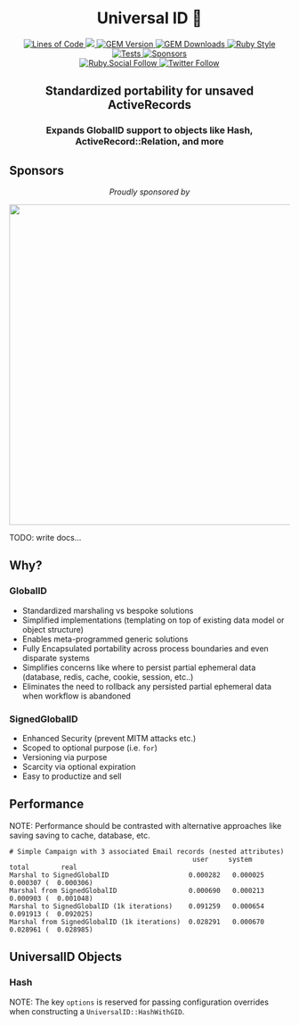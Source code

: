 <p align="center">
  <h1 align="center">Universal ID 🌌</h1>
  <p align="center">
    <a href="http://blog.codinghorror.com/the-best-code-is-no-code-at-all/">
      <img alt="Lines of Code" src="https://img.shields.io/badge/loc-166-47d299.svg" />
    </a>
    <a href="https://codeclimate.com/github/hopsoft/universalid/maintainability">
      <img src="https://api.codeclimate.com/v1/badges/80bcd3acced072534a3a/maintainability" />
    </a>
    <a href="https://rubygems.org/gems/universalid">
      <img alt="GEM Version" src="https://img.shields.io/gem/v/universalid?color=168AFE&include_prereleases&logo=ruby&logoColor=FE1616">
    </a>
    <a href="https://rubygems.org/gems/universalid">
      <img alt="GEM Downloads" src="https://img.shields.io/gem/dt/universalid?color=168AFE&logo=ruby&logoColor=FE1616">
    </a>
    <a href="https://github.com/testdouble/standard">
      <img alt="Ruby Style" src="https://img.shields.io/badge/style-standard-168AFE?logo=ruby&logoColor=FE1616" />
    </a>
    <a href="https://github.com/hopsoft/universalid/actions/workflows/tests.yml">
      <img alt="Tests" src="https://github.com/hopsoft/universalid/actions/workflows/tests.yml/badge.svg" />
    </a>
    <a href="https://github.com/sponsors/hopsoft">
      <img alt="Sponsors" src="https://img.shields.io/github/sponsors/hopsoft?color=eb4aaa&logo=GitHub%20Sponsors" />
    </a>
    <br>
    <a href="https://ruby.social/@hopsoft">
      <img alt="Ruby.Social Follow" src="https://img.shields.io/mastodon/follow/000008274?domain=https%3A%2F%2Fruby.social&label=%40hopsoft&style=social">
    </a>
    <a href="https://twitter.com/hopsoft">
      <img alt="Twitter Follow" src="https://img.shields.io/twitter/url?label=%40hopsoft&style=social&url=https%3A%2F%2Ftwitter.com%2Fhopsoft">
    </a>
  </p>
  <h2 align="center">Standardized portability for unsaved ActiveRecords</h2>
  <h3 align="center">Expands GlobalID support to objects like Hash, ActiveRecord::Relation, and more</h3>
</p>

## Sponsors

<p align="center">
  <em>Proudly sponsored by</em>
</p>
<p align="center">
  <a href="https://www.clickfunnels.com?utm_source=hopsoft&utm_medium=open-source&utm_campaign=universalid">
    <img src="https://images.clickfunnel.com/uploads/digital_asset/file/176632/clickfunnels-dark-logo.svg" width="575" />
  </a>
</p>

TODO: write docs...

## Why?

### GlobalID

- Standardized marshaling vs bespoke solutions
- Simplified implementations (templating on top of existing data model or object structure)
- Enables meta-programmed generic solutions
- Fully Encapsulated portability across process boundaries and even disparate systems
- Simplifies concerns like where to persist partial ephemeral data (database, redis, cache, cookie, session, etc..)
- Eliminates the need to rollback any persisted partial ephemeral data when workflow is abandoned

### SignedGlobalID

- Enhanced Security (prevent MITM attacks etc.)
- Scoped to optional purpose (i.e. `for`)
- Versioning via purpose
- Scarcity via optional expiration
- Easy to productize and sell

## Performance

NOTE: Performance should be contrasted with alternative approaches like saving saving to cache, database, etc.

```
# Simple Campaign with 3 associated Email records (nested attributes)
                                              user     system      total        real
Marshal to SignedGlobalID                    0.000282   0.000025   0.000307 (  0.000306)
Marshal from SignedGlobalID                  0.000690   0.000213   0.000903 (  0.001048)
Marshal to SignedGlobalID (1k iterations)    0.091259   0.000654   0.091913 (  0.092025)
Marshal from SignedGlobalID (1k iterations)  0.028291   0.000670   0.028961 (  0.028985)
```

## UniversalID Objects

### Hash

NOTE: The key `options` is reserved for passing configuration overrides when constructing a `UniversalID::HashWithGID`.

